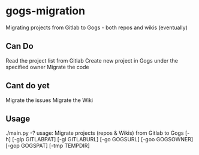 # gogs-migration
Migrating projects from Gitlab to Gogs - both repos and wikis (eventually)

## Can Do
Read the project list from Gitlab 
Create new project in Gogs under the specified owner
Migrate the code

## Cant do yet
Migrate the issues
Migrate the Wiki

## Usage
./main.py -?
usage: Migrate projects (repos & Wikis) from Gitlab to Gogs
       [-h] [-glp GITLABPAT] [-gl GITLABURL] [-go GOGSURL] [-goo GOGSOWNER]
       [-gop GOGSPAT] [-tmp TEMPDIR]
